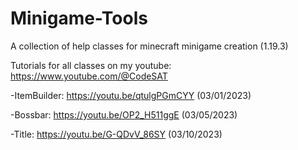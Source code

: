 # Minigame-Tools
A collection of help classes for minecraft minigame creation (1.19.3)

Tutorials for all classes on my youtube: https://www.youtube.com/@CodeSAT

-ItemBuilder:   https://youtu.be/qtulgPGmCYY (03/01/2023)

-Bossbar:       https://youtu.be/OP2_H511ggE (03/05/2023)

-Title:         https://youtu.be/G-QDvV_86SY (03/10/2023)
